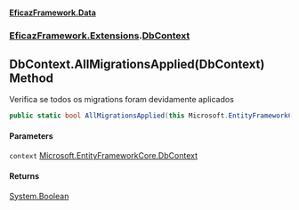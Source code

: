 #### [EficazFramework.Data](EficazFrameworkData.md 'EficazFramework Data')
### [EficazFramework.Extensions](EficazFrameworkData.md#EficazFramework_Extensions 'EficazFramework.Extensions').[DbContext](DbContext.md 'EficazFramework.Extensions.DbContext')
## DbContext.AllMigrationsApplied(DbContext) Method
Verifica se todos os migrations foram devidamente aplicados  
```csharp
public static bool AllMigrationsApplied(this Microsoft.EntityFrameworkCore.DbContext context);
```
#### Parameters
<a name='EficazFramework_Extensions_DbContext_AllMigrationsApplied(Microsoft_EntityFrameworkCore_DbContext)_context'></a>
`context` [Microsoft.EntityFrameworkCore.DbContext](https://docs.microsoft.com/en-us/dotnet/api/Microsoft.EntityFrameworkCore.DbContext 'Microsoft.EntityFrameworkCore.DbContext')  
  
#### Returns
[System.Boolean](https://docs.microsoft.com/en-us/dotnet/api/System.Boolean 'System.Boolean')  
